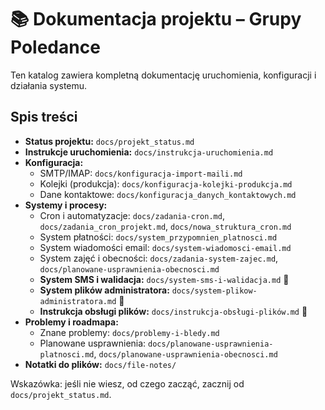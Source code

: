 # 📚 Dokumentacja projektu – Grupy Poledance

Ten katalog zawiera kompletną dokumentację uruchomienia, konfiguracji i działania systemu.

## Spis treści

- **Status projektu:** `docs/projekt_status.md`
- **Instrukcje uruchomienia:** `docs/instrukcja-uruchomienia.md`
- **Konfiguracja:**
  - SMTP/IMAP: `docs/konfiguracja-import-maili.md`
  - Kolejki (produkcja): `docs/konfiguracja-kolejki-produkcja.md`
  - Dane kontaktowe: `docs/konfiguracja_danych_kontaktowych.md`
- **Systemy i procesy:**
  - Cron i automatyzacje: `docs/zadania-cron.md`, `docs/zadania_cron_projekt.md`, `docs/nowa_struktura_cron.md`
  - System płatności: `docs/system_przypomnien_platnosci.md`
  - System wiadomości email: `docs/system-wiadomosci-email.md`
  - System zajęć i obecności: `docs/zadania-system-zajec.md`, `docs/planowane-usprawnienia-obecnosci.md`
  - **System SMS i walidacja:** `docs/system-sms-i-walidacja.md` 📱
  - **System plików administratora:** `docs/system-plikow-administratora.md` 📁
  - **Instrukcja obsługi plików:** `docs/instrukcja-obsługi-plików.md` 📖
- **Problemy i roadmapa:**
  - Znane problemy: `docs/problemy-i-bledy.md`
  - Planowane usprawnienia: `docs/planowane-usprawnienia-platnosci.md`, `docs/planowane-usprawnienia-obecnosci.md`
- **Notatki do plików:** `docs/file-notes/`

Wskazówka: jeśli nie wiesz, od czego zacząć, zacznij od `docs/projekt_status.md`.



